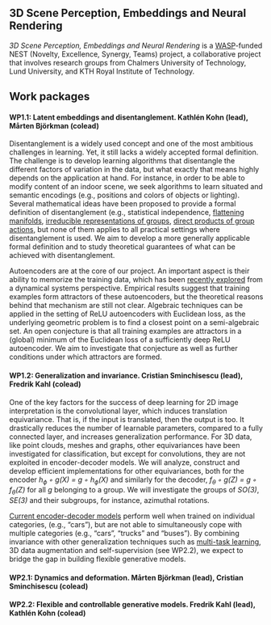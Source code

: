 ## 3D Scene Perception, Embeddings and Neural Rendering
*3D Scene Perception, Embeddings and Neural Rendering* is a [WASP](https://wasp-sweden.org/)-funded NEST (Novelty, Excellence, Synergy, Teams) project, a collaborative project that involves research groups from Chalmers University of Technology, Lund University, and KTH Royal Institute of Technology.

## Work packages
 
#### WP1.1: Latent embeddings and disentanglement. Kathlén Kohn (lead), Mårten Björkman (colead)

Disentanglement is a widely used concept and one of the most ambitious challenges in learning. Yet, it still lacks a widely accepted formal definition. The challenge is to develop learning algorithms that disentangle the different factors of variation in the data, but what exactly that means highly depends on the application at hand. For instance, in order to be able to modify content of an indoor scene, we seek algorithms to learn situated and semantic encodings (e.g., positions and colors of objects or lighting). Several mathematical ideas have been proposed to provide a formal definition of disentanglement (e.g., statistical independence, [flattening manifolds](https://www.ncbi.nlm.nih.gov/pmc/articles/PMC3306444/#:~:text=Mounting%20evidence%20suggests%20that%20%E2%80%9Ccore,in%20the%20inferior%20temporal%20cortex.), [irreducible representations of groups](https://arxiv.org/abs/1402.4437), [direct products of group actions](https://arxiv.org/abs/1812.02230), but none of them applies to all practical settings where disentanglement is used. We aim to develop a more generally applicable formal definition and to study theoretical guarantees of what can be achieved with disentanglement.

Autoencoders are at the core of our project. An important aspect is their ability to memorize the training data, which has been [recently explored](https://arxiv.org/abs/1909.12362) from a dynamical systems perspective. Empirical results suggest that training examples form attractors of these autoencoders, but the theoretical reasons behind that mechanism are still not clear. Algebraic techniques can be applied in the setting of ReLU autoencoders with Euclidean loss, as the underlying geometric problem is to find a closest point on a semi-algebraic set. An open conjecture is that all training examples are attractors in a (global) minimum of the Euclidean loss of a sufficiently deep ReLU autoencoder. We aim to investigate that conjecture as well as further conditions under which attractors are formed.

#### WP1.2: Generalization and invariance. Cristian Sminchisescu (lead), Fredrik Kahl (colead)

One of the key factors for the success of deep learning for 2D image interpretation is the convolutional layer, which induces translation equivariance. That is, if the input is translated, then the output is too. It drastically reduces the number of learnable parameters, compared to a fully connected layer, and increases generalization performance. For 3D data, like point clouds, meshes and graphs, other equivariances have been investigated for classification, but except for convolutions, they are not exploited in encoder-decoder models. We will analyze, construct and develop efficient implementations for other equivariances, both for
the encoder *h<sub>ϕ</sub> ◦ g(X) = g ◦ h<sub>ϕ</sub>(X)* and similarly for the decoder, *f<sub>θ</sub> ◦ g(Z) = g ◦ f<sub>θ</sub>(Z)* for all *g* belonging to a group. We will investigate the groups of *SO(3)*, *SE(3)* and their subgroups, for instance, azimuthal rotations. <!-- Another benefit is that the pose of the 3D representation is naturally separated (disentangled), and hence, directly controllable via the embedding *Z*. In a similar strand, as the embeddings encode the different scene objects, and there is no natural order among them, the 3D representation should be permutation equivariant.-->

[Current encoder-decoder models](https://arxiv.org/abs/1911.06971) perform well when trained on individual categories, (e.g., “cars”), but are not able to simultaneously cope with multiple categories (e.g., “cars”, “trucks” and “buses”). By combining invariance with other generalization techniques such as [multi-task learning](https://arxiv.org/abs/2010.08244v1), 3D data augmentation and self-supervision (see WP2.2), we expect to bridge the gap in building flexible generative models.

#### WP2.1: Dynamics and deformation. Mårten Björkman (lead), Cristian Sminchisescu (colead)
#### WP2.2: Flexible and controllable generative models. Fredrik Kahl (lead), Kathlén Kohn (colead)


